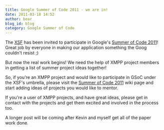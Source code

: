 ```yaml
---
title: Google Summer of Code 2011 - we are in!
date: 2011-03-18 14:52
author: bear
blog_id: blog
category: Google Summer of Code
---
```


The [XSF](https://xmpp.org/) has been invited to participate in Google's [Summer of Code 2011](http://code.google.com/soc/)! Great job by everyone in making our application something the Goog couldn't resist ;)

But now the real work begins! We need the help of XMPP project members in getting a list of summer project ideas together!

So, if you're an XMPP project and would like to participate in GSoC under the XSF's umbrella, please visit the [Summer of Code 2011](http://wiki.xmpp.org/web/Summer_of_Code_2011) wiki page and start adding ideas of projects you would like to mentor.

If you're a user of XMPP projects, and have great ideas, please get in contact with the projects and get them excited and involved in the   process too.

A longer post will be coming after Kevin and myself get all of the paper work done.
